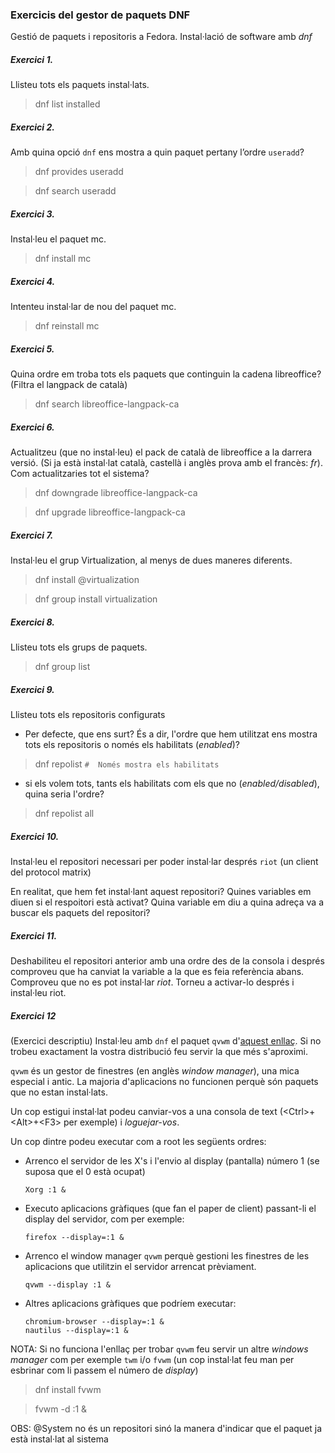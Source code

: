 ### Exercicis del gestor de paquets DNF

Gestió de paquets i repositoris a Fedora. Instal·lació de software amb *dnf*

##### Exercici 1.

Llisteu tots els paquets instal·lats.
> dnf list installed

##### Exercici 2.

Amb quina opció `dnf` ens mostra a quin paquet pertany l’ordre `useradd`?
> dnf provides useradd

> dnf search useradd
##### Exercici 3.

Instal·leu el paquet mc.
> dnf install mc

##### Exercici 4.

Intenteu instal·lar de nou del paquet mc.
> dnf reinstall mc

##### Exercici 5.

Quina ordre em troba tots els paquets que continguin la cadena libreoffice?
(Filtra el langpack de català)
> dnf search libreoffice-langpack-ca

##### Exercici 6.

Actualitzeu (que no instal·leu) el pack de català de libreoffice a la darrera
versió. (Si ja està instal·lat català, castellà i anglès prova amb el francès: *fr*). Com actualitzaries tot el sistema?
> dnf downgrade libreoffice-langpack-ca

> dnf upgrade libreoffice-langpack-ca

##### Exercici 7.

Instal·leu el grup Virtualization, al menys de dues maneres diferents.
> dnf install @virtualization

> dnf group install virtualization

##### Exercici 8.

Llisteu tots els grups de paquets.
> dnf group list

##### Exercici 9.

Llisteu tots els repositoris configurats

- Per defecte, que ens surt? És a dir, l'ordre que hem utilitzat ens mostra
  tots els repositoris o només els habilitats (*enabled*)?
> dnf repolist   `#  Només mostra els habilitats`

- si els volem tots, tants els habilitats com els que no (*enabled/disabled*),
  quina seria l'ordre?
> dnf repolist all

##### Exercici 10.

Instal·leu el repositori necessari per poder instal·lar després `riot` (un
client del protocol matrix)

En realitat, que hem fet instal·lant aquest repositori? Quines variables em
diuen si el respoitori està activat? Quina variable em diu a quina adreça va a
buscar els paquets del repositori?

##### Exercici 11.

Deshabiliteu el repositori anterior amb una ordre des de la consola i després
comproveu que ha canviat la variable a la que es feia referència abans.
Comproveu que no es pot instal·lar *riot*. Torneu a activar-lo després i
instal·leu riot.

##### Exercici 12

(Exercici descriptiu) Instal·leu amb `dnf` el paquet `qvwm` d'[aquest
enllaç](http://pkgs.org). Si no trobeu exactament la vostra distribució feu
servir la que més s'aproximi.

`qvwm` és un gestor de finestres (en anglès *window manager*), una mica
especial i antic. La majoria d'aplicacions no funcionen perquè són paquets que
no estan instal·lats.

Un cop estigui instal·lat podeu canviar-vos a una consola de text
(\<Ctrl\>+\<Alt\>+\<F3\> per exemple) i *loguejar-vos*.

Un cop dintre podeu executar com a root les següents ordres:

* Arrenco el servidor de les X's  i l'envio al display (pantalla) número 1 (se
  suposa que el 0 està ocupat)

    ```
    Xorg :1 &
    ```

* Executo aplicacions gràfiques (que fan el paper de client) passant-li el
  display del servidor, com per exemple:

    ```
    firefox --display=:1 &
    ```

*  Arrenco el window manager `qvwm` perquè gestioni les finestres de les
   aplicacions que utilitzin el servidor arrencat prèviament.

    ```
    qvwm --display :1 &
    ```

* Altres aplicacions gràfiques que podríem executar:

    ```
    chromium-browser --display=:1 &
    nautilus --display=:1 &
	```

NOTA: Si no funciona l'enllaç per trobar `qvwm` feu servir un altre *windows manager* com per exemple `twm` i/o `fvwm` (un cop instal·lat feu man per esbrinar com li passem el número de *display*)

> dnf install fvwm

> fvwm -d :1 &


OBS: @System no és un repositori sinó la manera d'indicar que el paquet ja està
instal·lat al sistema
